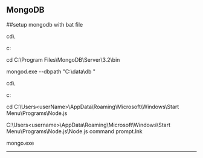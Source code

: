 ## MongoDB


##setup mongodb with bat file


cd\

c:

cd C:\Program Files\MongoDB\Server\3.2\bin

mongod.exe --dbpath "C:\data\db "

cd\

c:

cd C:\Users\<userName>\AppData\Roaming\Microsoft\Windows\Start Menu\Programs\Node.js

C:\Users\<username>\AppData\Roaming\Microsoft\Windows\Start Menu\Programs\Node.js\Node.js command prompt.lnk

mongo.exe

----------------------------------------------
